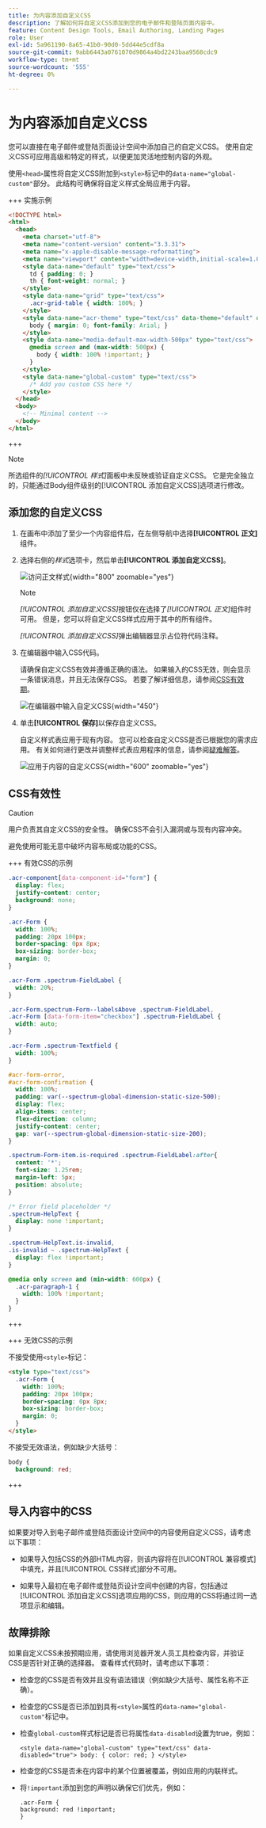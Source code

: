 ```yaml
---
title: 为内容添加自定义CSS
description: 了解如何将自定义CSS添加到您的电子邮件和登陆页面内容中。
feature: Content Design Tools, Email Authoring, Landing Pages
role: User
exl-id: 5a961190-8a65-41b0-90d0-5dd44e5cdf8a
source-git-commit: 9abb6443a0761070d9864a4bd2243baa9568cdc9
workflow-type: tm+mt
source-wordcount: '555'
ht-degree: 0%

---
```


# 为内容添加自定义CSS

您可以直接在电子邮件或登陆页面设计空间中添加自己的自定义CSS。 使用自定义CSS可应用高级和特定的样式，以便更加灵活地控制内容的外观。

使用`<head>`属性将自定义CSS附加到`<style>`标记中的`data-name="global-custom"`部分。 此结构可确保将自定义样式全局应用于内容。

+++ 实施示例

```html
<!DOCTYPE html>
<html>
  <head>
    <meta charset="utf-8">
    <meta name="content-version" content="3.3.31">
    <meta name="x-apple-disable-message-reformatting">
    <meta name="viewport" content="width=device-width,initial-scale=1.0">
    <style data-name="default" type="text/css">
      td { padding: 0; }
      th { font-weight: normal; }
    </style>
    <style data-name="grid" type="text/css">
      .acr-grid-table { width: 100%; }
    </style>
    <style data-name="acr-theme" type="text/css" data-theme="default" data-variant="0">
      body { margin: 0; font-family: Arial; }
    </style>
    <style data-name="media-default-max-width-500px" type="text/css">
      @media screen and (max-width: 500px) {
        body { width: 100% !important; }
      }
    </style>
    <style data-name="global-custom" type="text/css">
      /* Add you custom CSS here */
    </style>
  </head>
  <body>
    <!-- Minimal content -->
  </body>
</html>
```

+++

>[!NOTE]
>
>所选组件的&#x200B;_[!UICONTROL 样式]_&#x200B;面板中未反映或验证自定义CSS。 它是完全独立的，只能通过Body组件级别的[!UICONTROL 添加自定义CSS]选项进行修改。

## 添加您的自定义CSS

1. 在画布中添加了至少一个内容组件后，在左侧导航中选择&#x200B;**[!UICONTROL 正文]**&#x200B;组件。

1. 选择右侧的&#x200B;_样式_&#x200B;选项卡，然后单击&#x200B;**[!UICONTROL 添加自定义CSS]**。

   ![访问正文样式](./assets/email-body-styles.png){width="800" zoomable="yes"}

   >[!NOTE]
   >
   >_[!UICONTROL 添加自定义CSS]_&#x200B;按钮仅在选择了&#x200B;_[!UICONTROL 正文]_&#x200B;组件时可用。 但是，您可以将自定义CSS样式应用于其中的所有组件。

   _[!UICONTROL 添加自定义CSS]_&#x200B;弹出编辑器显示占位符代码注释。

1. 在编辑器中输入CSS代码。

   请确保自定义CSS有效并遵循正确的语法。 如果输入的CSS无效，则会显示一条错误消息，并且无法保存CSS。 若要了解详细信息，请参阅[CSS有效期](#css-validity)。

   ![在编辑器中输入自定义CSS](./assets/content-design-add-custom-css.png){width="450"}

1. 单击&#x200B;**[!UICONTROL 保存]**&#x200B;以保存自定义CSS。

   自定义样式表应用于现有内容。 您可以检查自定义CSS是否已根据您的需求应用。 有关如何进行更改并调整样式表应用程序的信息，请参阅[疑难解答](#troubleshooting)。

   ![应用于内容的自定义CSS](assets/email-body-custom-css-applied.png){width="600" zoomable="yes"}

## CSS有效性

>[!CAUTION]
>
>用户负责其自定义CSS的安全性。 确保CSS不会引入漏洞或与现有内容冲突。
>
>避免使用可能无意中破坏内容布局或功能的CSS。

+++ 有效CSS的示例

```css
.acr-component[data-component-id="form"] {
  display: flex;
  justify-content: center;
  background: none;
}

.acr-Form {
  width: 100%;
  padding: 20px 100px;
  border-spacing: 0px 8px;
  box-sizing: border-box;
  margin: 0;
}

.acr-Form .spectrum-FieldLabel {
  width: 20%;
}

.acr-Form.spectrum-Form--labelsAbove .spectrum-FieldLabel,
.acr-Form [data-form-item="checkbox"] .spectrum-FieldLabel {
  width: auto;
}

.acr-Form .spectrum-Textfield {
  width: 100%;
}

#acr-form-error,
#acr-form-confirmation {
  width: 100%;
  padding: var(--spectrum-global-dimension-static-size-500);
  display: flex;
  align-items: center;
  flex-direction: column;
  justify-content: center;
  gap: var(--spectrum-global-dimension-static-size-200);
}

.spectrum-Form-item.is-required .spectrum-FieldLabel:after{
  content: '*';
  font-size: 1.25rem;
  margin-left: 5px;
  position: absolute;
}

/* Error field placeholder */
.spectrum-HelpText {
  display: none !important;
}

.spectrum-HelpText.is-invalid,
.is-invalid ~ .spectrum-HelpText {
  display: flex !important;
}
```

```css
@media only screen and (min-width: 600px) {
  .acr-paragraph-1 {
    width: 100% !important;
  }
}
```

+++

+++ 无效CSS的示例

不接受使用`<style>`标记：

```html
<style type="text/css">
  .acr-Form {
    width: 100%;
    padding: 20px 100px;
    border-spacing: 0px 8px;
    box-sizing: border-box;
    margin: 0;
  }
</style>
```

不接受无效语法，例如缺少大括号：

```css
body {
  background: red;
```

+++

## 导入内容中的CSS

如果要对导入到电子邮件或登陆页面设计空间中的内容使用自定义CSS，请考虑以下事项：

* 如果导入包括CSS的外部HTML内容，则<!-- unless converting that content, -->该内容将在[!UICONTROL 兼容模式]中填充，并且[!UICONTROL CSS样式]部分不可用。

* 如果导入最初在电子邮件或登陆页设计空间中创建的内容，包括通过[!UICONTROL 添加自定义CSS]选项应用的CSS，则应用的CSS将通过同一选项显示和编辑。

## 故障排除

如果自定义CSS未按预期应用，请使用浏览器开发人员工具检查内容，并验证CSS是否针对正确的选择器。 查看样式代码时，请考虑以下事项：

* 检查您的CSS是否有效并且没有语法错误（例如缺少大括号、属性名称不正确）。

* 检查您的CSS是否已添加到具有`<style>`属性的`data-name="global-custom"`标记中。

* 检查`global-custom`样式标记是否已将属性`data-disabled`设置为true，例如：

  `<style data-name="global-custom" type="text/css" data-disabled="true"> body: { color: red; } </style>`

* 检查您的CSS是否未在内容中的某个位置被覆盖，例如应用的内联样式。

* 将`!important`添加到您的声明以确保它们优先，例如：

  ```
  .acr-Form {
  background: red !important;
  }
  ```
